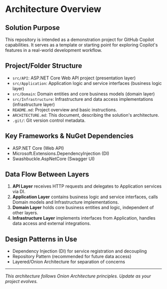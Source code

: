 # Architecture Overview

## Solution Purpose

This repository is intended as a demonstration project for GitHub Copilot capabilities. It serves as a template or starting point for exploring Copilot's features in a real-world development workflow.

## Project/Folder Structure

- `src/API`: ASP.NET Core Web API project (presentation layer)
- `src/Application`: Application logic and service interfaces (business logic layer)
- `src/Domain`: Domain entities and core business models (domain layer)
- `src/Infrastructure`: Infrastructure and data access implementations (infrastructure layer)
- `README.md`: Project overview and basic instructions.
- `ARCHITECTURE.md`: This document, describing the solution's architecture.
- `.git/`: Git version control metadata.

## Key Frameworks & NuGet Dependencies

- ASP.NET Core (Web API)
- Microsoft.Extensions.DependencyInjection (DI)
- Swashbuckle.AspNetCore (Swagger UI)

## Data Flow Between Layers

1. **API Layer** receives HTTP requests and delegates to Application services via DI.
2. **Application Layer** contains business logic and service interfaces, calls Domain models and Infrastructure implementations.
3. **Domain Layer** holds core business entities and logic, independent of other layers.
4. **Infrastructure Layer** implements interfaces from Application, handles data access and external integrations.

## Design Patterns in Use

- Dependency Injection (DI) for service registration and decoupling
- Repository Pattern (recommended for future data access)
- Layered/Onion Architecture for separation of concerns

---

_This architecture follows Onion Architecture principles. Update as your project evolves._

